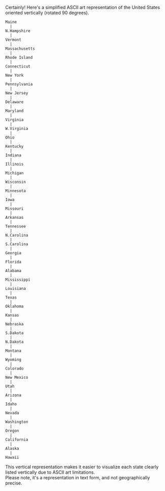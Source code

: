 Certainly! Here's a simplified ASCII art representation of the United States oriented vertically (rotated 90 degrees).

```
Maine
  |
N.Hampshire
  |
Vermont
  |
Massachusetts
  |
Rhode Island
  |
Connecticut
  |
New York
  |
Pennsylvania
  |
New Jersey
  |
Delaware
  |
Maryland
  |
Virginia
  |
W.Virginia
  |
Ohio
  |
Kentucky
  |
Indiana
  |
Illinois
  |
Michigan
  |
Wisconsin
  |
Minnesota
  |
Iowa
  |
Missouri
  |
Arkansas
  |
Tennessee
  |
N.Carolina
  |
S.Carolina
  |
Georgia
  |
Florida
  |
Alabama
  |
Mississippi
  |
Louisiana
  |
Texas
  |
Oklahoma
  |
Kansas
  |
Nebraska
  |
S.Dakota
  |
N.Dakota
  |
Montana
  |
Wyoming
  |
Colorado
  |
New Mexico
  |
Utah
  |
Arizona
  |
Idaho
  |
Nevada
  |
Washington
  |
Oregon
  |
California
  |
Alaska
  |
Hawaii
```

This vertical representation makes it easier to visualize each state clearly listed vertically due to ASCII art limitations.  
Please note, it's a representation in text form, and not geographically precise.  
